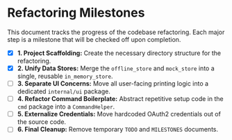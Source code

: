 # Refactoring Milestones

This document tracks the progress of the codebase refactoring. Each major step is a milestone that will be checked off upon completion.

- [x] **1. Project Scaffolding:** Create the necessary directory structure for the refactoring.
- [x] **2. Unify Data Stores:** Merge the `offline_store` and `mock_store` into a single, reusable `in_memory_store`.
- [ ] **3. Separate UI Concerns:** Move all user-facing printing logic into a dedicated `internal/ui` package.
- [ ] **4. Refactor Command Boilerplate:** Abstract repetitive setup code in the `cmd` package into a `CommandHelper`.
- [ ] **5. Externalize Credentials:** Move hardcoded OAuth2 credentials out of the source code.
- [ ] **6. Final Cleanup:** Remove temporary `TODO` and `MILESTONES` documents.
